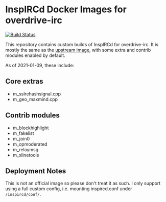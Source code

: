 # InspIRCd Docker Images for overdrive-irc

[![Build Status](https://drone.overdrivenetworks.com/api/badges/overdrivenetworks/inspircd-docker/status.svg)](https://drone.overdrivenetworks.com/overdrivenetworks/inspircd-docker)

This repository contains custom builds of InspIRCd for overdrive-irc. It is mostly the same as the [upstream image](https://github.com/inspircd/inspircd-docker), with some extra and contrib modules enabled by default.

As of 2021-01-09, these include:

## Core extras
- m_sslrehashsignal.cpp
- m_geo_maxmind.cpp

## Contrib modules
- m_blockhighlight
- m_fakelist
- m_join0
- m_opmoderated
- m_relaymsg
- m_xlinetools

## Deployment Notes

This is not an official image so please don't treat it as such. I only support using a full custom config, i.e. mounting inspircd.conf under `/inspircd/conf/`.
